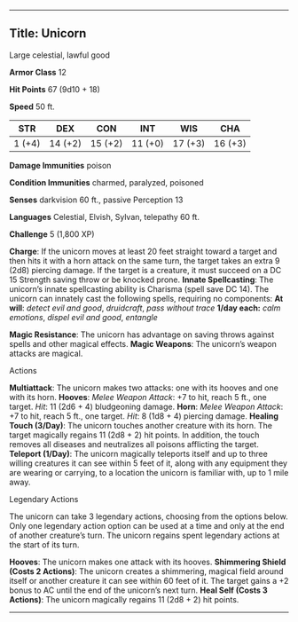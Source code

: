 -------------------------
Title: Unicorn
-------------------------


Large celestial, lawful good

**Armor Class** 12

**Hit Points** 67 (9d10 + 18)

**Speed** 50 ft.

  STR|         DEX|         CON|         INT|         WIS|         CHA
  -----------| -----------| -----------| -----------| -----------| -----------|
   1 (+4)   | 14 (+2)   | 15 (+2)   | 11 (+0)   | 17 (+3)   | 16 (+3)

**Damage Immunities** poison

**Condition Immunities** charmed, paralyzed, poisoned

**Senses** darkvision 60 ft., passive Perception 13

**Languages** Celestial, Elvish, Sylvan, telepathy 60 ft.

**Challenge** 5 (1,800 XP)


**Charge**: If the unicorn moves at least 20 feet straight toward a
target and then hits it with a horn attack on the same turn, the target
takes an extra 9 (2d8) piercing damage. If the target is a creature, it
must succeed on a DC 15 Strength saving throw or be knocked prone.
**Innate Spellcasting**: The unicorn’s innate spellcasting ability is
Charisma (spell save DC 14). The unicorn can innately cast the following
spells, requiring no components:
**At will**: *detect evil and good*, *druidcraft*, *pass without
    trace*
**1/day each:** *calm emotions*, *dispel evil and good*, *entangle*

**Magic Resistance**: The unicorn has advantage on saving throws against
spells and other magical effects.
**Magic Weapons**: The unicorn’s weapon attacks are magical.


Actions

**Multiattack**: The unicorn makes two attacks: one with its hooves
    and one with its horn.
**Hooves**: *Melee Weapon Attack*: +7 to hit, reach 5 ft.,
    one target. *Hit*: 11 (2d6 + 4) bludgeoning damage.
**Horn**: *Melee Weapon Attack*: +7 to hit, reach 5 ft., one target.
    *Hit*: 8 (1d8 + 4) piercing damage.
**Healing Touch (3/Day)**: The unicorn touches another creature with
    its horn. The target magically regains 11 (2d8 + 2) hit points. In
    addition, the touch removes all diseases and neutralizes all poisons
    afflicting the target.
**Teleport (1/Day)**: The unicorn magically teleports itself and up
    to three willing creatures it can see within 5 feet of it, along
    with any equipment they are wearing or carrying, to a location the
    unicorn is familiar with, up to 1 mile away.


Legendary Actions

The unicorn can take 3 legendary actions, choosing from the options
below. Only one legendary action option can be used at a time and only
at the end of another creature’s turn. The unicorn regains spent
legendary actions at the start of its turn.

**Hooves**: The unicorn makes one attack with its hooves.
**Shimmering Shield (Costs 2 Actions)**: The unicorn creates a
    shimmering, magical field around itself or another creature it can
    see within 60 feet of it. The target gains a +2 bonus to AC until
    the end of the unicorn’s next turn.
**Heal Self (Costs 3 Actions)**: The unicorn magically regains 11
    (2d8 + 2) hit points.

------------

